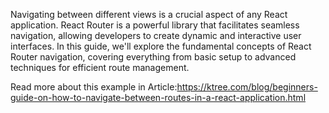 Navigating between different views is a crucial aspect of any React application. React Router is a powerful library that facilitates seamless navigation, allowing developers to create dynamic and interactive user interfaces. In this guide, we'll explore the fundamental concepts of React Router navigation, covering everything from basic setup to advanced techniques for efficient route management.

Read more about this example in Article:https://ktree.com/blog/beginners-guide-on-how-to-navigate-between-routes-in-a-react-application.html
